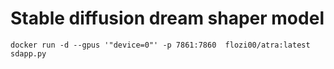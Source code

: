 # Stable diffusion dream shaper model
```
docker run -d --gpus '"device=0"' -p 7861:7860  flozi00/atra:latest sdapp.py
```